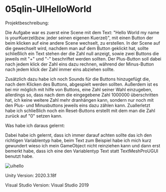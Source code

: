 # 05qlin-UIHelloWorld

Projektbeschreibung:

Die Aufgabe war es zuerst eine Scene mit dem Text: "Hello World my name is yourKuerzel(bzw. jeder seinen eigenen Kuerzel)", mit einen Button der beim klicken auf eine andere Scene wechselt, zu erstellen.
In der Scene auf die gewechselt wird, nachdem man auf dem Button geklickt hat, sollte schließlich ein Text stehen der die Zahl null anzeigt, sowie zwei Buttons die jeweils mit "+" und "-" beschriftet werden sollten. Der Plus-Button soll dabei nach jedem klick der Zahl eins dazu rechnen, während der Minus-Button nach jedem klick der Zahl immer eins abziehen sollte. 

Zusätzlich dazu habe ich noch Sounds für die Buttons hinzugefügt die, nach dem Klicken des Buttons, abgespielt werden sollten. Außerdem ist es bei mir möglich mit hilfe von Buttons, eine Zahl seiner Wahl einzugeben, allerdings so, dass nach dem die eingegebene Zahl 1000000 überschritten hat, ich keine weitere Zahl mehr dranhängen kann, sondern nur noch mit den Plus- und Minusbuttons jeweils eins dazu zählen kann. Zuallerletzt habe ich schließlich noch ein Reset-Buttons erstellt mit dem man die Zahl zurück auf "0" setzen kann. 

Was habe ich daraus gelernt:

Dabei habe ich gelernt, dass ich immer darauf achten sollte das ich den richtigen Variablentyp habe, beim Text zum Beispiel habe ich mich kurz gewundert wieso ich mein GameObject nicht reinziehen kann und dann erst bemerkt habe, dass ich eine den Variablentyp Text statt TextMeshProUGUI benutzt habe. 

![uihello](https://user-images.githubusercontent.com/114598453/216105211-2bad6801-30f9-4ce0-a9ef-25acb15851b4.jpg)


Unity Version: 2020.3.18f

Visual Studio Version: Visual Studio 2019
